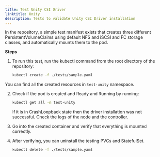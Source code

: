 ```yaml
---
title: Test Unity CSI Driver
linktitle: Unity
description: Tests to validate Unity CSI Driver installation
---
```


In the repository, a simple test manifest exists that creates three different PersistentVolumeClaims using default NFS and iSCSI and FC storage classes, and automatically mounts them to the pod.

**Steps**

1. To run this test, run the kubectl command from the root directory of the repository:
   ```bash
   kubectl create -f ./tests/sample.yaml
   ```
You can find all the created resources in `test-unity` namespace.

2. Check if the pod is created and Ready and Running by running:
   ```bash
   kubectl get all -n test-unity
   ```
   If it is in CrashLoopback state then the driver installation was not successful. Check the logs of the node and the controller.

3. Go into the created container and verify that everything is mounted correctly.

4. After verifying, you can uninstall the testing PVCs and StatefulSet.
   ```bash
   kubectl delete -f ./tests/sample.yaml
   ```
